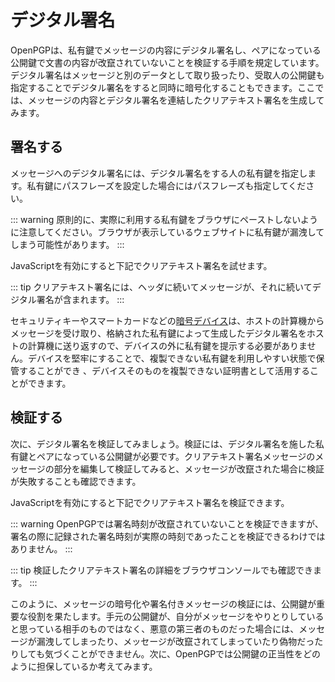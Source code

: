 # デジタル署名
OpenPGPは、私有鍵でメッセージの内容にデジタル署名し、ペアになっている公開鍵で文書の内容が改竄されていないことを検証する手順を規定しています。デジタル署名はメッセージと別のデータとして取り扱ったり、受取人の公開鍵も指定することでデジタル署名をすると同時に暗号化することもできます。ここでは、メッセージの内容とデジタル署名を連結したクリアテキスト署名を生成してみます。

## 署名する
メッセージへのデジタル署名には、デジタル署名をする人の私有鍵を指定します。私有鍵にパスフレーズを設定した場合にはパスフレーズも指定してください。

::: warning
原則的に、実際に利用する私有鍵をブラウザにペーストしないように注意してください。ブラウザが表示しているウェブサイトに私有鍵が漏洩してしまう可能性があります。
:::

<noscript>JavaScriptを有効にすると下記でクリアテキスト署名を試せます。</noscript>
<ClearSign />

::: tip
クリアテキスト署名には、ヘッダに続いてメッセージが、それに続いてデジタル署名が含まれます。
:::

セキュリティキーやスマートカードなどの[暗号デバイス](../device/)は、ホストの計算機からメッセージを受け取り、格納された私有鍵によって生成したデジタル署名をホストの計算機に送り返すので、デバイスの外に私有鍵を提示する必要がありません。デバイスを堅牢にすることで、複製できない私有鍵を利用しやすい状態で保管することができ
、デバイスそのものを複製できない証明書として活用することができます。

## 検証する
次に、デジタル署名を検証してみましょう。検証には、デジタル署名を施した私有鍵とペアになっている公開鍵が必要です。クリアテキスト署名メッセージのメッセージの部分を編集して検証してみると、メッセージが改竄された場合に検証が失敗することも確認できます。

<noscript>JavaScriptを有効にすると下記でクリアテキスト署名を検証できます。</noscript>
<VerifyClearSign />

::: warning
OpenPGPでは署名時刻が改竄されていないことを検証できますが、署名の際に記録された署名時刻が実際の時刻であったことを検証できるわけではありません。
:::

::: tip
検証したクリアテキスト署名の詳細をブラウザコンソールでも確認できます。
:::

このように、メッセージの暗号化や署名付きメッセージの検証には、公開鍵が重要な役割を果たします。手元の公開鍵が、自分がメッセージをやりとりしていると思っている相手のものではなく、悪意の第三者のものだった場合には、メッセージが漏洩してしまったり、メッセージが改竄されてしまっていたり偽物だったりしても気づくことができません。次に、OpenPGPでは公開鍵の正当性をどのように担保しているか考えてみます。
